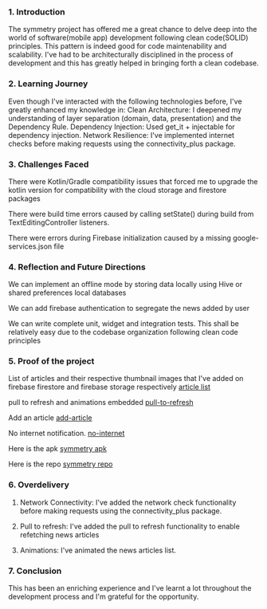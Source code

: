 
### 1. Introduction
The symmetry project has offered me a great chance to delve deep into the world of software(mobile app) development following clean code(SOLID) principles. This pattern is indeed good for code maintenability and scalability. I've had to be architecturally disciplined in the process of development and this has greatly helped in bringing forth a clean codebase.

### 2. Learning Journey
Even though I've interacted with the following technologies before, I've greatly enhanced my knowledge in:
Clean Architecture: I deepened my understanding of layer separation (domain, data, presentation) and the Dependency Rule.
Dependency Injection: Used get_it + injectable for dependency injection.
Network Resilience: I've implemented internet checks before making requests using the connectivity_plus package.

### 3. Challenges Faced
There were Kotlin/Gradle compatibility issues that forced me to upgrade the kotlin version for compatibility with the cloud storage and firestore packages

There were build time errors caused by calling setState() during build from TextEditingController listeners.

There were errors during Firebase initialization caused by a missing google-services.json file
### 4. Reflection and Future Directions
We can implement an offline mode by storing data locally using Hive or shared preferences local databases

We can add firebase authentication to segregate the news added by user

We can write complete unit, widget and integration tests. This shall be relatively easy due to the codebase organization following clean code principles

### 5. Proof of the project
List of articles and their respective thumbnail images that I've added on firebase firestore and firebase storage respectively
[article list](https://drive.google.com/file/d/1LOAVknqz_g-TTXa4Asd4J3Wb11H6q2sf/view?usp=sharing)

pull to refresh and animations embedded [pull-to-refresh](https://drive.google.com/file/d/1PyMNISJoFQrIEVo4lFJEP8EQCybb2167/view?usp=sharing)

Add an article [add-article](https://drive.google.com/file/d/15-t85Q3WQgctAXapdquzLsyKbfbOFgyv/view?usp=sharing)

No internet notification. [no-internet](https://drive.google.com/file/d/1H7bDZXFxlQUF82SglFLZXpe8Q-KT8KpQ/view?usp=sharing)

Here is the apk [symmetry apk](https://drive.google.com/file/d/1XX6TDOqw-KI2scLTGaav80_VMYpImumr/view?usp=sharing)

Here is the repo [symmetry repo](https://github.com/Raicodesokwe/symmetry-project.git)
### 6. Overdelivery
1. Network Connectivity:
I've added the network check functionality before making requests using the connectivity_plus package.

2. Pull to refresh:
I've added the pull to refresh functionality to enable refetching news articles

3. Animations:
I've animated the news articles list.

### 7. Conclusion
This has been an enriching experience and I've learnt a lot throughout the development process and I'm grateful for the opportunity.
